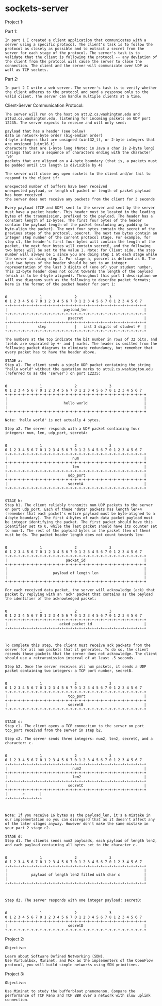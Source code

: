# sockets-server

Project 1:

Part 1:

    In part 1 I created a client application that communicates with a server using a specific protocol. The client's task is to follow the protocol as closely as possible and to extract a secret from the server for each stage of the protocol. The server's task is to validate that the client is following the protocol -- any deviation of the client from the protocol will cause the server to close the connection. The client and the server will communicate over UDP as well as TCP sockets.

Part 2:

    In part 2 I write a web server. The server's task is to verify whether the client adheres to the protocol and send a response only to the valid client. The server can handle multiple clients at a time. 

Client-Server Communication Protocol:

    The server will run on the host on attu2.cs.washington.edu and attu3.cs.washington.edu, listening for incoming packets on UDP port 12235. The server expects to receive and will only send:

    payload that has a header (see below)
    data in network-byte order (big-endian order)
    4-byte integers that are unsigned (uint32_t), or 2-byte integers that are unsigned (uint16_t)
    characters that are 1-byte long (Note: in Java a char is 2-byte long)
    strings that are a sequence of characters ending with the character '\0'
    packets that are aligned on a 4-byte boundary (that is, a packets must be padded until its length is divisible by 4)

    The server will close any open sockets to the client and/or fail to respond to the client if:

    unexpected number of buffers have been received
    unexpected payload, or length of packet or length of packet payload has been received
    the server does not receive any packets from the client for 3 seconds

    Every payload (TCP and UDP) sent to the server and sent by the server must have a packet header. This header must be located in the leading bytes of the transmission, prefixed to the payload. The header has a constant length of 12-bytes. The first four bytes of the header contain the payload length of the packet (excluding any padding to byte-align the packet). The next four bytes contain the secret of the previous stage of the protocol, psecret. The next two bytes contain an integer step number of the current protocol stage. For example, for step c1, the header's first four bytes will contain the length of the packet, the next four bytes will contain secretB, and the following two bytes will be set to the value 1. Note: for Client side, the step number will always be 1 since you are doing step 1 at each stage while the server is doing step 2. For stage a, psecret is defined as 0. The last two bytes of the header should be set to an integer representation of the last 3 digits of (one of) your student number. This 12-byte header does not count towards the length of the payload (which is to be 4-byte aligned). Throughout this part 1 description we will use diagrams such as the following to describe packet formats; here is the format of the packet header for part 1:


    0               1               2               3
    0 1 2 3 4 5 6 7 0 1 2 3 4 5 6 7 0 1 2 3 4 5 6 7 0 1 2 3 4 5 6 7
    +-+-+-+-+-+-+-+-+-+-+-+-+-+-+-+-+-+-+-+-+-+-+-+-+-+-+-+-+-+-+-+-+
    |                          payload_len                          |
    +-+-+-+-+-+-+-+-+-+-+-+-+-+-+-+-+-+-+-+-+-+-+-+-+-+-+-+-+-+-+-+-+
    |                            psecret                            |
    +-+-+-+-+-+-+-+-+-+-+-+-+-+-+-+-+-+-+-+-+-+-+-+-+-+-+-+-+-+-+-+-+
    |              step             |   last 3 digits of student #  |
    +-+-+-+-+-+-+-+-+-+-+-+-+-+-+-+-+-+-+-+-+-+-+-+-+-+-+-+-+-+-+-+-+

    The numbers at the top indicate the bit number in rows of 32 bits, and fields are separated by +- and | marks. The header is omitted from the following packet diagrams to eliminate redundancy, but remember that every packet has to have the header above.

    STAGE a:
    Step a1. The client sends a single UDP packet containing the string "hello world" without the quotation marks to attu2.cs.washington.edu (referred to as the 'server') on port 12235:


    0               1               2               3
    0 1 2 3 4 5 6 7 0 1 2 3 4 5 6 7 0 1 2 3 4 5 6 7 0 1 2 3 4 5 6 7
    +-+-+-+-+-+-+-+-+-+-+-+-+-+-+-+-+-+-+-+-+-+-+-+-+-+-+-+-+-+-+-+-+
    |                                                               |
    |                          hello world                          |
    |                                                               |
    +-+-+-+-+-+-+-+-+-+-+-+-+-+-+-+-+-+-+-+-+-+-+-+-+-+-+-+-+-+-+-+-+

    Note: 'hello world' is not actually 4 bytes.

    Step a2. The server responds with a UDP packet containing four integers: num, len, udp_port, secretA:


    0               1               2               3
    0 1 2 3 4 5 6 7 0 1 2 3 4 5 6 7 0 1 2 3 4 5 6 7 0 1 2 3 4 5 6 7
    +-+-+-+-+-+-+-+-+-+-+-+-+-+-+-+-+-+-+-+-+-+-+-+-+-+-+-+-+-+-+-+-+
    |                              num                              |
    +-+-+-+-+-+-+-+-+-+-+-+-+-+-+-+-+-+-+-+-+-+-+-+-+-+-+-+-+-+-+-+-+
    |                              len                              |
    +-+-+-+-+-+-+-+-+-+-+-+-+-+-+-+-+-+-+-+-+-+-+-+-+-+-+-+-+-+-+-+-+
    |                            udp_port                           |
    +-+-+-+-+-+-+-+-+-+-+-+-+-+-+-+-+-+-+-+-+-+-+-+-+-+-+-+-+-+-+-+-+
    |                            secretA                            |
    +-+-+-+-+-+-+-+-+-+-+-+-+-+-+-+-+-+-+-+-+-+-+-+-+-+-+-+-+-+-+-+-+


    STAGE b:
    Step b1. The client reliably transmits num UDP packets to the server on port udp_port. Each of these 'data' packets has length len+4 (remember that each packet's entire payload must be byte-aligned to a 4-byte boundary). The first 4-bytes of each data packet payload must be integer identifying the packet. The first packet should have this identifier set to 0, while the last packet should have its counter set to num-1. The rest of the payload bytes in the packet (len of them) must be 0s. The packet header length does not count towards len:


    0               1               2               3
    0 1 2 3 4 5 6 7 0 1 2 3 4 5 6 7 0 1 2 3 4 5 6 7 0 1 2 3 4 5 6 7
    +-+-+-+-+-+-+-+-+-+-+-+-+-+-+-+-+-+-+-+-+-+-+-+-+-+-+-+-+-+-+-+-+
    |                           packet_id                           |
    +-+-+-+-+-+-+-+-+-+-+-+-+-+-+-+-+-+-+-+-+-+-+-+-+-+-+-+-+-+-+-+-+
    |                                                               |
    |                     payload of length len                     |
    |                                                               |
    +-+-+-+-+-+-+-+-+-+-+-+-+-+-+-+-+-+-+-+-+-+-+-+-+-+-+-+-+-+-+-+-+

    For each received data packet, the server will acknowledge (ack) that packet by replying with an 'ack' packet that contains as the payload the identifier of the acknowledged packet:


    0               1               2               3
    0 1 2 3 4 5 6 7 0 1 2 3 4 5 6 7 0 1 2 3 4 5 6 7 0 1 2 3 4 5 6 7
    +-+-+-+-+-+-+-+-+-+-+-+-+-+-+-+-+-+-+-+-+-+-+-+-+-+-+-+-+-+-+-+-+
    |                        acked_packet_id                        |
    +-+-+-+-+-+-+-+-+-+-+-+-+-+-+-+-+-+-+-+-+-+-+-+-+-+-+-+-+-+-+-+-+

 

    To complete this step, the client must receive ack packets from the server for all num packets that it generates. To do so, the client resends those packets that the server does not acknowledge. The client should use a retransmission interval of at least .5 seconds.

    Step b2. Once the server receives all num packets, it sends a UDP packet containing two integers: a TCP port number, secretB.


    0               1               2               3
    0 1 2 3 4 5 6 7 0 1 2 3 4 5 6 7 0 1 2 3 4 5 6 7 0 1 2 3 4 5 6 7
    +-+-+-+-+-+-+-+-+-+-+-+-+-+-+-+-+-+-+-+-+-+-+-+-+-+-+-+-+-+-+-+-+
    |                            tcp_port                           |
    +-+-+-+-+-+-+-+-+-+-+-+-+-+-+-+-+-+-+-+-+-+-+-+-+-+-+-+-+-+-+-+-+
    |                            secretB                            |
    +-+-+-+-+-+-+-+-+-+-+-+-+-+-+-+-+-+-+-+-+-+-+-+-+-+-+-+-+-+-+-+-+


    STAGE c:
    Step c1. The client opens a TCP connection to the server on port tcp_port received from the server in step b2.

    Step c2. The server sends three integers: num2, len2, secretC, and a character: c.


    0               1               2               3
    0 1 2 3 4 5 6 7 0 1 2 3 4 5 6 7 0 1 2 3 4 5 6 7 0 1 2 3 4 5 6 7
    +-+-+-+-+-+-+-+-+-+-+-+-+-+-+-+-+-+-+-+-+-+-+-+-+-+-+-+-+-+-+-+-+
    |                              num2                             |
    +-+-+-+-+-+-+-+-+-+-+-+-+-+-+-+-+-+-+-+-+-+-+-+-+-+-+-+-+-+-+-+-+
    |                              len2                             |
    +-+-+-+-+-+-+-+-+-+-+-+-+-+-+-+-+-+-+-+-+-+-+-+-+-+-+-+-+-+-+-+-+
    |                            secretC                            |
    +-+-+-+-+-+-+-+-+-+-+-+-+-+-+-+-+-+-+-+-+-+-+-+-+-+-+-+-+-+-+-+-+
    |       c       |
    +-+-+-+-+-+-+-+-+

 

    Note: If you receive 16 bytes as the payload_len, it's a mistake in our implementation so you can disregard that as it doesn't affect any of the later stages anyway. However don't make the same mistake in your part 2 stage c2.

    STAGE d:
    Step d1. The clients sends num2 payloads, each payload of length len2, and each payload containing all bytes set to the character c.


    0               1               2               3
    0 1 2 3 4 5 6 7 0 1 2 3 4 5 6 7 0 1 2 3 4 5 6 7 0 1 2 3 4 5 6 7
    +-+-+-+-+-+-+-+-+-+-+-+-+-+-+-+-+-+-+-+-+-+-+-+-+-+-+-+-+-+-+-+-+
    |                                                               |
    |           payload of length len2 filled with char c           |
    |                                                               |
    +-+-+-+-+-+-+-+-+-+-+-+-+-+-+-+-+-+-+-+-+-+-+-+-+-+-+-+-+-+-+-+-+

 

    Step d2. The server responds with one integer payload: secretD:


    0               1               2               3
    0 1 2 3 4 5 6 7 0 1 2 3 4 5 6 7 0 1 2 3 4 5 6 7 0 1 2 3 4 5 6 7
    +-+-+-+-+-+-+-+-+-+-+-+-+-+-+-+-+-+-+-+-+-+-+-+-+-+-+-+-+-+-+-+-+
    |                            secretD                            |
    +-+-+-+-+-+-+-+-+-+-+-+-+-+-+-+-+-+-+-+-+-+-+-+-+-+-+-+-+-+-+-+-+


Project 2:

    Objective: 

    Learn about Software Defined Networking (SDN). 
    Use Virtualbox, Mininet, and Pox as the implementers of the OpenFlow protocol, you will build simple networks using SDN primitives. 

Project 3:

    Objective:

    Use Mininet to study the bufferbloat phenomenon. Compare the performance of TCP Reno and TCP BBR over a network with slow uplink connection. 
